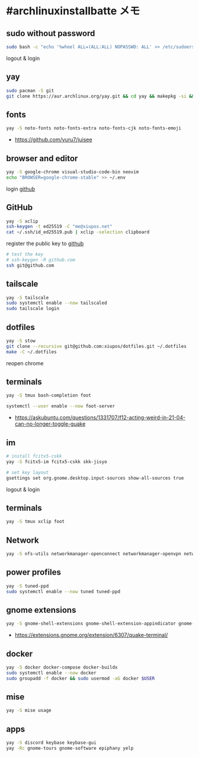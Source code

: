 # #archlinuxinstallbatte メモ

## sudo without password

```bash
sudo bash -c "echo '%wheel ALL=(ALL:ALL) NOPASSWD: ALL' >> /etc/sudoers"
```

logout & login

## yay

```bash
sudo pacman -S git
git clone https://aur.archlinux.org/yay.git && cd yay && makepkg -si && cd .. && rm -rf yay
```

## fonts

```bash
yay -S noto-fonts noto-fonts-extra noto-fonts-cjk noto-fonts-emoji
```

- https://github.com/yuru7/juisee

## browser and editor

```bash
yay -S google-chrome visual-studio-code-bin neovim
echo "BROWSER=google-chrome-stable" >> ~/.env
```

login [github](https://github.com/)

## GitHub

```bash
yay -S xclip
ssh-keygen -t ed25519 -C "me@xiupos.net"
cat ~/.ssh/id_ed25519.pub | xclip -selection clipboard
```

register the public key to [github](https://github.com/settings/ssh/new)

```bash
# test the key
# ssh-keygen -R github.com
ssh git@github.com
```

## tailscale

```bash
yay -S tailscale
sudo systemctl enable --now tailscaled
sudo tailscale login
```

## dotfiles

```bash
yay -S stow
git clone --recursive git@github.com:xiupos/dotfiles.git ~/.dotfiles
make -C ~/.dotfiles
```

reopen chrome

## terminals

```bash
yay -S tmux bash-completion foot

systemctl --user enable --now foot-server
```

- https://askubuntu.com/questions/1331707/f12-acting-weird-in-21-04-can-no-longer-toggle-guake

## im

```bash
# install fcitx5-cskk
yay -S fcitx5-im fcitx5-cskk skk-jisyo

# set key layout
gsettings set org.gnome.desktop.input-sources show-all-sources true
```

logout & login

## terminals

```bash
yay -S tmux xclip foot
```

## Network

```bash
yay -S nfs-utils networkmanager-openconnect networkmanager-openvpn networkmanager-pptp networkmanager-strongswan networkmanager-vpnc network-manager-sstp
```

## power profiles

```bash
yay -S tuned-ppd
sudo systemctl enable --now tuned tuned-ppd
```

## gnome extensions

```bash
yay -S gnome-shell-extensions gnome-shell-extension-appindicator gnome-shell-extension-arc-menu gnome-shell-extension-dash-to-dock gnome-shell-extension-dash-to-panel gnome-shell-extension-forge gnome-shell-extension-gnome-ui-tune gnome-shell-extension-gsconnect gnome-shell-extension-gtk4-desktop-icons-ng gnome-shell-extension-legacy-theme-auto-switcher gnome-shell-extension-space-bar gnome-shell-extension-x11gestures gnome-shell-extension-kimpanel-git gnome-browser-connector gnome-shell-extension-nightthemeswitcher
```

- https://extensions.gnome.org/extension/6307/quake-terminal/

## docker

```bash
yay -S docker docker-compose docker-buildx
sudo systemctl enable --now docker
sudo groupadd -f docker && sudo usermod -aG docker $USER
```

## mise

```bash
yay -S mise usage
```

## apps

```bash
yay -S discord keybase keybase-gui
yay -Rc gnome-tours gnome-software epiphany yelp
```
